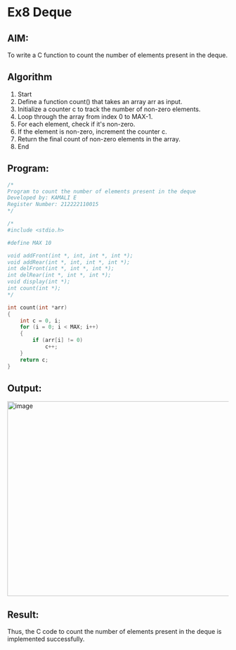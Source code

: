 # Ex8 Deque

## AIM:
To write a C function to count the number of elements present in the deque.

## Algorithm
1. Start 
2. Define a function count() that takes an array arr as input. 
3. Initialize a counter c to track the number of non-zero elements. 
4. Loop through the array from index 0 to MAX-1. 
5. For each element, check if it's non-zero. 
6. If the element is non-zero, increment the counter c. 
7. Return the final count of non-zero elements in the array. 
8. End 

## Program:
```c
/*
Program to count the number of elements present in the deque
Developed by: KAMALI E
Register Number: 212222110015
*/

/*
#include <stdio.h>

#define MAX 10

void addFront(int *, int, int *, int *);
void addRear(int *, int, int *, int *);
int delFront(int *, int *, int *);
int delRear(int *, int *, int *);
void display(int *);
int count(int *);
*/

int count(int *arr)
{
    int c = 0, i;
    for (i = 0; i < MAX; i++)
    {
        if (arr[i] != 0)
            c++;
    }
    return c;
}
```

## Output:

<img width="1152" height="443" alt="image" src="https://github.com/user-attachments/assets/3dc47af1-ecfe-4cf2-b35d-d4a282589fe1" />

## Result:
Thus, the C code to count the number of elements present in the deque is implemented successfully.
